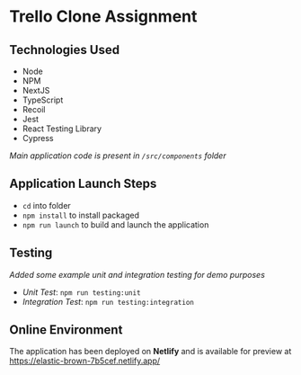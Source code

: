 # Trello Clone Assignment

## Technologies Used
- Node
- NPM
- NextJS
- TypeScript
- Recoil
- Jest
- React Testing Library
- Cypress

*Main application code is present in `/src/components` folder*

## Application Launch Steps
- `cd` into folder
- `npm install` to install packaged
- `npm run launch` to build and launch the application

## Testing
*Added some example unit and integration testing for demo purposes*
- *Unit Test*: `npm run testing:unit`
- *Integration Test*: `npm run testing:integration`

## Online Environment
The application has been deployed on **Netlify** and is available for preview at https://elastic-brown-7b5cef.netlify.app/
